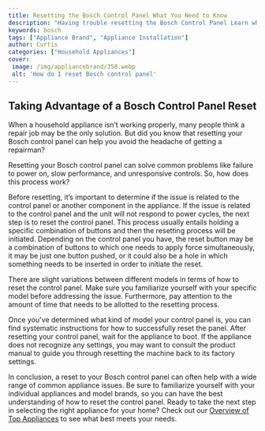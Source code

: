 ```yaml
---
title: Resetting the Bosch Control Panel What You Need to Know
description: "Having trouble resetting the Bosch Control Panel Learn what you need to do and get back on track with your project"
keywords: bosch
tags: ["Appliance Brand", "Appliance Installation"]
author: Curtis
categories: ["Household Appliances"]
cover: 
 image: /img/appliancebrand/358.webp
 alt: 'How do I reset Bosch control panel'
---
```

## Taking Advantage of a Bosch Control Panel Reset

When a household appliance isn’t working properly, many people think a repair job may be the only solution. But did you know that resetting your Bosch control panel can help you avoid the headache of getting a repairman? 

Resetting your Bosch control panel can solve common problems like failure to power on, slow performance, and unresponsive controls. So, how does this process work? 

Before resetting, it’s important to determine if the issue is related to the control panel or another component in the appliance. If the issue is related to the control panel and the unit will not respond to power cycles, the next step is to reset the control panel. This process usually entails holding a specific combination of buttons and then the resetting process will be initiated. Depending on the control panel you have, the reset button may be a combination of buttons to which one needs to apply force simultaneously, it may be just one button pushed, or it could also be a hole in which something needs to be inserted in order to initiate the reset. 

There are slight variations between different models in terms of how to reset the control panel. Make sure you familiarize yourself with your specific model before addressing the issue. Furthermore, pay attention to the amount of time that needs to be allotted to the resetting process. 

Once you've determined what kind of model your control panel is, you can find systematic instructions for how to successfully reset the panel. After resetting your control panel, wait for the appliance to boot. If the appliance does not recognize any settings, you may want to consult the product manual to guide you through resetting the machine back to its factory settings. 

In conclusion, a reset to your Bosch control panel can often help with a wide range of common appliance issues. Be sure to familiarize yourself with your individual appliances and model brands, so you can have the best understanding of how to reset the control panel. Ready to take the next step in selecting the right appliance for your home? Check out our [Overview of Top Appliances](./pages/appliance-overview) to see what best meets your needs.
